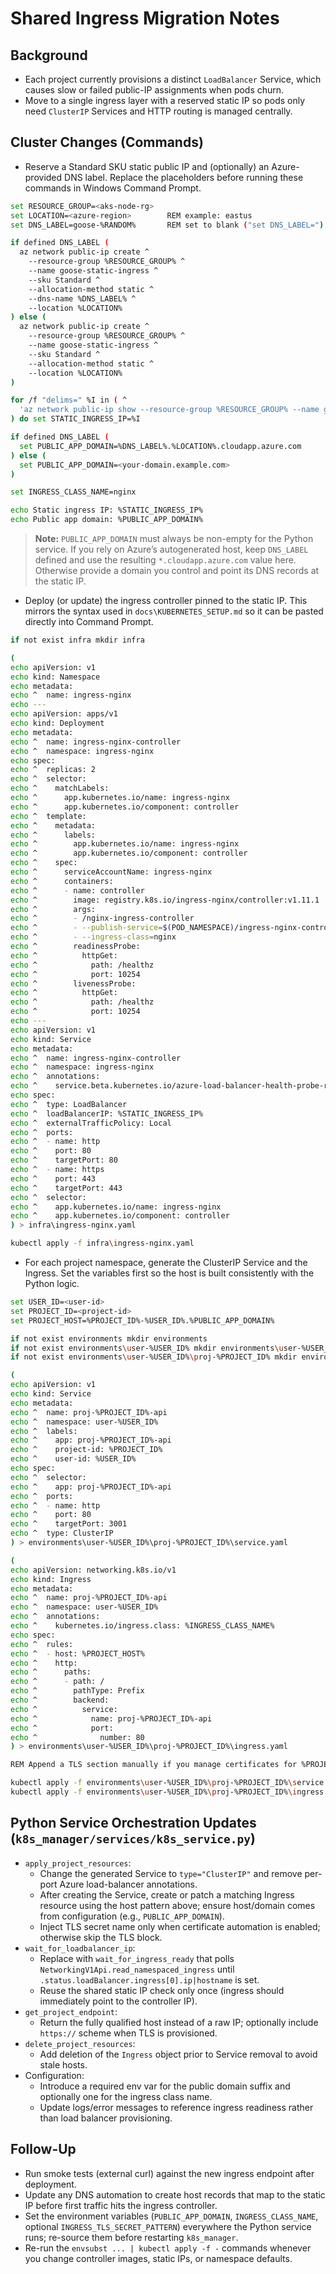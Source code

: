 # Shared Ingress Migration Notes

## Background
- Each project currently provisions a distinct `LoadBalancer` Service, which causes slow or failed public-IP assignments when pods churn.
- Move to a single ingress layer with a reserved static IP so pods only need `ClusterIP` Services and HTTP routing is managed centrally.

## Cluster Changes (Commands)
- Reserve a Standard SKU static public IP and (optionally) an Azure-provided DNS label. Replace the placeholders before running these commands in Windows Command Prompt.

```sh
set RESOURCE_GROUP=<aks-node-rg>
set LOCATION=<azure-region>        REM example: eastus
set DNS_LABEL=goose-%RANDOM%       REM set to blank ("set DNS_LABEL=") if you do not want Azure to host DNS

if defined DNS_LABEL (
  az network public-ip create ^
    --resource-group %RESOURCE_GROUP% ^
    --name goose-static-ingress ^
    --sku Standard ^
    --allocation-method static ^
    --dns-name %DNS_LABEL% ^
    --location %LOCATION%
) else (
  az network public-ip create ^
    --resource-group %RESOURCE_GROUP% ^
    --name goose-static-ingress ^
    --sku Standard ^
    --allocation-method static ^
    --location %LOCATION%
)

for /f "delims=" %I in ( ^
  'az network public-ip show --resource-group %RESOURCE_GROUP% --name goose-static-ingress --query "ipAddress" -o tsv' ^
) do set STATIC_INGRESS_IP=%I

if defined DNS_LABEL (
  set PUBLIC_APP_DOMAIN=%DNS_LABEL%.%LOCATION%.cloudapp.azure.com
) else (
  set PUBLIC_APP_DOMAIN=<your-domain.example.com>
)

set INGRESS_CLASS_NAME=nginx

echo Static ingress IP: %STATIC_INGRESS_IP%
echo Public app domain: %PUBLIC_APP_DOMAIN%
```

> **Note:** `PUBLIC_APP_DOMAIN` must always be non-empty for the Python service. If you rely on Azure’s autogenerated host, keep `DNS_LABEL` defined and use the resulting `*.cloudapp.azure.com` value here. Otherwise provide a domain you control and point its DNS records at the static IP.

- Deploy (or update) the ingress controller pinned to the static IP. This mirrors the syntax used in `docs\KUBERNETES_SETUP.md` so it can be pasted directly into Command Prompt.

```sh
if not exist infra mkdir infra

(
echo apiVersion: v1
echo kind: Namespace
echo metadata:
echo ^  name: ingress-nginx
echo ---
echo apiVersion: apps/v1
echo kind: Deployment
echo metadata:
echo ^  name: ingress-nginx-controller
echo ^  namespace: ingress-nginx
echo spec:
echo ^  replicas: 2
echo ^  selector:
echo ^    matchLabels:
echo ^      app.kubernetes.io/name: ingress-nginx
echo ^      app.kubernetes.io/component: controller
echo ^  template:
echo ^    metadata:
echo ^      labels:
echo ^        app.kubernetes.io/name: ingress-nginx
echo ^        app.kubernetes.io/component: controller
echo ^    spec:
echo ^      serviceAccountName: ingress-nginx
echo ^      containers:
echo ^      - name: controller
echo ^        image: registry.k8s.io/ingress-nginx/controller:v1.11.1
echo ^        args:
echo ^        - /nginx-ingress-controller
echo ^        - --publish-service=$(POD_NAMESPACE)/ingress-nginx-controller
echo ^        - --ingress-class=nginx
echo ^        readinessProbe:
echo ^          httpGet:
echo ^            path: /healthz
echo ^            port: 10254
echo ^        livenessProbe:
echo ^          httpGet:
echo ^            path: /healthz
echo ^            port: 10254
echo ---
echo apiVersion: v1
echo kind: Service
echo metadata:
echo ^  name: ingress-nginx-controller
echo ^  namespace: ingress-nginx
echo ^  annotations:
echo ^    service.beta.kubernetes.io/azure-load-balancer-health-probe-request-path: /healthz
echo spec:
echo ^  type: LoadBalancer
echo ^  loadBalancerIP: %STATIC_INGRESS_IP%
echo ^  externalTrafficPolicy: Local
echo ^  ports:
echo ^  - name: http
echo ^    port: 80
echo ^    targetPort: 80
echo ^  - name: https
echo ^    port: 443
echo ^    targetPort: 443
echo ^  selector:
echo ^    app.kubernetes.io/name: ingress-nginx
echo ^    app.kubernetes.io/component: controller
) > infra\ingress-nginx.yaml

kubectl apply -f infra\ingress-nginx.yaml
```

- For each project namespace, generate the ClusterIP Service and the Ingress. Set the variables first so the host is built consistently with the Python logic.

```sh
set USER_ID=<user-id>
set PROJECT_ID=<project-id>
set PROJECT_HOST=%PROJECT_ID%-%USER_ID%.%PUBLIC_APP_DOMAIN%

if not exist environments mkdir environments
if not exist environments\user-%USER_ID% mkdir environments\user-%USER_ID%
if not exist environments\user-%USER_ID%\proj-%PROJECT_ID% mkdir environments\user-%USER_ID%\proj-%PROJECT_ID%

(
echo apiVersion: v1
echo kind: Service
echo metadata:
echo ^  name: proj-%PROJECT_ID%-api
echo ^  namespace: user-%USER_ID%
echo ^  labels:
echo ^    app: proj-%PROJECT_ID%-api
echo ^    project-id: %PROJECT_ID%
echo ^    user-id: %USER_ID%
echo spec:
echo ^  selector:
echo ^    app: proj-%PROJECT_ID%-api
echo ^  ports:
echo ^  - name: http
echo ^    port: 80
echo ^    targetPort: 3001
echo ^  type: ClusterIP
) > environments\user-%USER_ID%\proj-%PROJECT_ID%\service.yaml

(
echo apiVersion: networking.k8s.io/v1
echo kind: Ingress
echo metadata:
echo ^  name: proj-%PROJECT_ID%-api
echo ^  namespace: user-%USER_ID%
echo ^  annotations:
echo ^    kubernetes.io/ingress.class: %INGRESS_CLASS_NAME%
echo spec:
echo ^  rules:
echo ^  - host: %PROJECT_HOST%
echo ^    http:
echo ^      paths:
echo ^      - path: /
echo ^        pathType: Prefix
echo ^        backend:
echo ^          service:
echo ^            name: proj-%PROJECT_ID%-api
echo ^            port:
echo ^              number: 80
) > environments\user-%USER_ID%\proj-%PROJECT_ID%\ingress.yaml

REM Append a TLS section manually if you manage certificates for %PROJECT_HOST%

kubectl apply -f environments\user-%USER_ID%\proj-%PROJECT_ID%\service.yaml
kubectl apply -f environments\user-%USER_ID%\proj-%PROJECT_ID%\ingress.yaml
```

## Python Service Orchestration Updates (`k8s_manager/services/k8s_service.py`)
- `apply_project_resources`:
  - Change the generated Service to `type="ClusterIP"` and remove per-port Azure load-balancer annotations.
  - After creating the Service, create or patch a matching Ingress resource using the host pattern above; ensure host/domain comes from configuration (e.g., `PUBLIC_APP_DOMAIN`).
  - Inject TLS secret name only when certificate automation is enabled; otherwise skip the TLS block.
- `wait_for_loadbalancer_ip`:
  - Replace with `wait_for_ingress_ready` that polls `NetworkingV1Api.read_namespaced_ingress` until `.status.loadBalancer.ingress[0].ip|hostname` is set.
  - Reuse the shared static IP check only once (ingress should immediately point to the controller IP).
- `get_project_endpoint`:
  - Return the fully qualified host instead of a raw IP; optionally include `https://` scheme when TLS is provisioned.
- `delete_project_resources`:
  - Add deletion of the `Ingress` object prior to Service removal to avoid stale hosts.
- Configuration:
  - Introduce a required env var for the public domain suffix and optionally one for the ingress class name.
  - Update logs/error messages to reference ingress readiness rather than load balancer provisioning.

## Follow-Up
- Run smoke tests (external curl) against the new ingress endpoint after deployment.
- Update any DNS automation to create host records that map to the static IP before first traffic hits the ingress controller.
- Set the environment variables (`PUBLIC_APP_DOMAIN`, `INGRESS_CLASS_NAME`, optional `INGRESS_TLS_SECRET_PATTERN`) everywhere the Python service runs; re-source them before restarting `k8s_manager`.
- Re-run the `envsubst ... | kubectl apply -f -` commands whenever you change controller images, static IPs, or namespace defaults.
